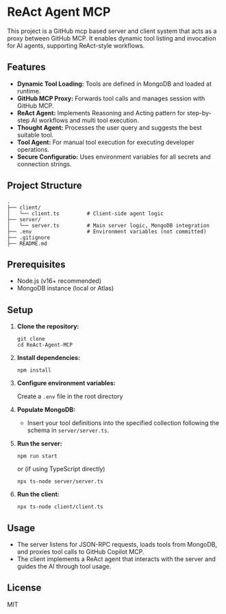 # ReAct Agent MCP

This project is a GitHub mcp based server and client system that acts as a proxy between GitHub MCP. It enables dynamic tool listing and invocation for AI agents, supporting ReAct-style workflows.

## Features

- **Dynamic Tool Loading:** Tools are defined in MongoDB and loaded at runtime.
- **GitHub MCP Proxy:** Forwards tool calls and manages session with GitHub MCP.
- **ReAct Agent:** Implements Reasoning and Acting pattern for step-by-step AI workflows and multi tool execution.
- **Thought Agent:** Processes the user query and suggests the best suitable tool.
- **Tool Agent:** For manual tool execution for executing developer operations.
- **Secure Configuratio:** Uses environment variables for all secrets and connection strings.

## Project Structure

```
.
├── client/
│   └── client.ts         # Client-side agent logic
├── server/
│   └── server.ts         # Main server logic, MongoDB integration
├── .env                  # Environment variables (not committed)
├── .gitignore
├── README.md
```

## Prerequisites

- Node.js (v16+ recommended)
- MongoDB instance (local or Atlas)

## Setup

1. **Clone the repository:**
   ```
   git clone
   cd ReAct-Agent-MCP
   ```

2. **Install dependencies:**
   ```
   npm install
   ```

3. **Configure environment variables:**

   Create a `.env` file in the root directory

4. **Populate MongoDB:**
   - Insert your tool definitions into the specified collection following the schema in `server/server.ts`.

5. **Run the server:**
   ```
   npm run start
   ```
   or (if using TypeScript directly)
   ```
   npx ts-node server/server.ts
   ```

6. **Run the client:**
   ```
   npx ts-node client/client.ts
   ```

## Usage

- The server listens for JSON-RPC requests, loads tools from MongoDB, and proxies tool calls to GitHub Copilot MCP.
- The client implements a ReAct agent that interacts with the server and guides the AI through tool usage.

## License

MIT
